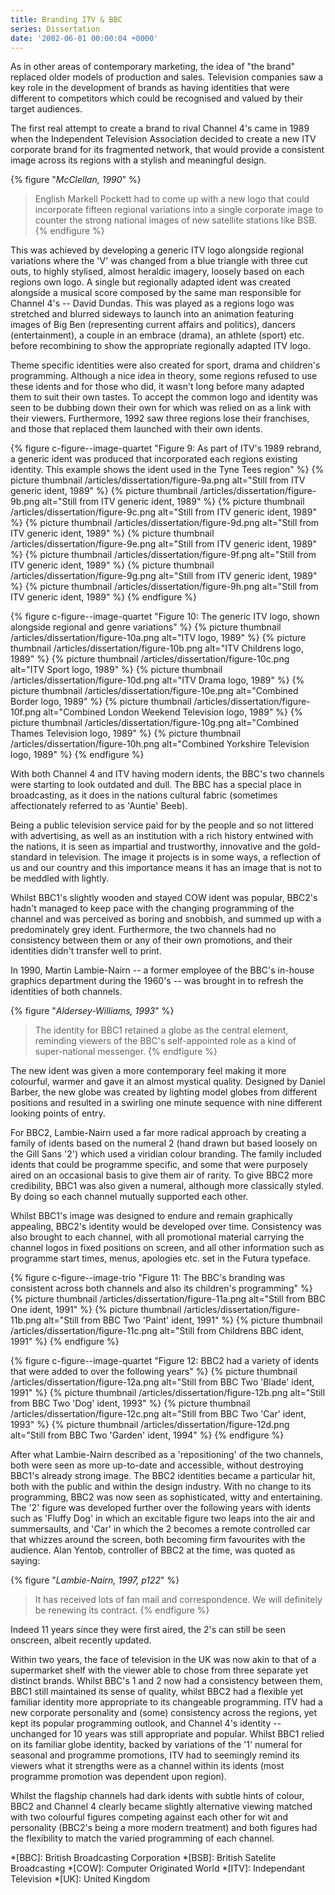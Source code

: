 ```yaml
---
title: Branding ITV & BBC
series: Dissertation
date: '2002-06-01 00:00:04 +0000'
---
```

As in other areas of contemporary marketing, the idea of "the brand" replaced older models of production and sales. Television companies saw a key role in the development of brands as having identities that were different to competitors which could be recognised and valued by their target audiences.

The first real attempt to create a brand to rival Channel 4's came in 1989 when the Independent Television Association decided to create a new ITV corporate brand for its fragmented network, that would provide a consistent image across its regions with a stylish and meaningful design.

{% figure "<cite>McClellan, 1990</cite>" %}
> English Markell Pockett had to come up with a new logo that could incorporate fifteen regional variations into a single corporate image to counter the strong national images of new satellite stations like BSB.
{% endfigure %}

This was achieved by developing a generic ITV logo alongside regional variations where the 'V' was changed from a blue triangle with three cut outs, to highly stylised, almost heraldic imagery, loosely based on each regions own logo. A single but regionally adapted ident was created alongside a musical score composed by the same man responsible for Channel 4's -- David Dundas. This was played as a regions logo was stretched and blurred sideways to launch into an animation featuring images of Big Ben (representing current affairs and politics), dancers (entertainment), a couple in an embrace (drama), an athlete (sport) etc. before recombining to show the appropriate regionally adapted ITV logo.

Theme specific identities were also created for sport, drama and children's programming. Although a nice idea in theory, some regions refused to use these idents and for those who did, it wasn't long before many adapted them to suit their own tastes. To accept the common logo and identity was seen to be dubbing down their own for which was relied on as a link with their viewers. Furthermore, 1992 saw three regions lose their franchises, and those that replaced them launched with their own idents.

{% figure c-figure--image-quartet "Figure 9: As part of ITV's 1989 rebrand, a generic ident was produced that incorporated each regions existing identity. This example shows the ident used in the Tyne Tees region" %}
{% picture thumbnail /articles/dissertation/figure-9a.png alt="Still from ITV generic ident, 1989" %}
{% picture thumbnail /articles/dissertation/figure-9b.png alt="Still from ITV generic ident, 1989" %}
{% picture thumbnail /articles/dissertation/figure-9c.png alt="Still from ITV generic ident, 1989" %}
{% picture thumbnail /articles/dissertation/figure-9d.png alt="Still from ITV generic ident, 1989" %}
{% picture thumbnail /articles/dissertation/figure-9e.png alt="Still from ITV generic ident, 1989" %}
{% picture thumbnail /articles/dissertation/figure-9f.png alt="Still from ITV generic ident, 1989" %}
{% picture thumbnail /articles/dissertation/figure-9g.png alt="Still from ITV generic ident, 1989" %}
{% picture thumbnail /articles/dissertation/figure-9h.png alt="Still from ITV generic ident, 1989" %}
{% endfigure %}

{% figure c-figure--image-quartet "Figure 10: The generic ITV logo, shown alongside regional and genre variations" %}
{% picture thumbnail /articles/dissertation/figure-10a.png alt="ITV logo, 1989" %}
{% picture thumbnail /articles/dissertation/figure-10b.png alt="ITV Childrens logo, 1989" %}
{% picture thumbnail /articles/dissertation/figure-10c.png alt="ITV Sport logo, 1989" %}
{% picture thumbnail /articles/dissertation/figure-10d.png alt="ITV Drama logo, 1989" %}
{% picture thumbnail /articles/dissertation/figure-10e.png alt="Combined Border logo, 1989" %}
{% picture thumbnail /articles/dissertation/figure-10f.png alt="Combined London Weekend Television logo, 1989" %}
{% picture thumbnail /articles/dissertation/figure-10g.png alt="Combined Thames Television logo, 1989" %}
{% picture thumbnail /articles/dissertation/figure-10h.png alt="Combined Yorkshire Television logo, 1989" %}
{% endfigure %}

With both Channel 4 and ITV having modern idents, the BBC's two channels were starting to look outdated and dull. The BBC has a special place in broadcasting, as it does in the nations cultural fabric (sometimes affectionately referred to as 'Auntie' Beeb).

Being a public television service paid for by the people and so not littered with advertising, as well as an institution with a rich history entwined with the nations, it is seen as impartial and trustworthy, innovative and the gold-standard in television. The image it projects is in some ways, a reflection of us and our country and this importance means it has an image that is not to be meddled with lightly.

Whilst BBC1's slightly wooden and stayed COW ident was popular, BBC2's hadn't managed to keep pace with the changing programming of the channel and was perceived as boring and snobbish, and summed up with a predominately grey ident. Furthermore, the two channels had no consistency between them or any of their own promotions, and their identities didn't transfer well to print.

In 1990, Martin Lambie-Nairn -- a former employee of the BBC's in-house graphics department during the 1960's -- was brought in to refresh the identities of both channels.

{% figure "<cite>Aldersey-Williams, 1993</cite>" %}
> The identity for BBC1 retained a globe as the central element, reminding viewers of the BBC's self-appointed role as a kind of super-national messenger.
{% endfigure %}

The new ident was given a more contemporary feel making it more colourful, warmer and gave it an almost mystical quality. Designed by Daniel Barber, the new globe was created by lighting model globes from different positions and resulted in a swirling one minute sequence with nine different looking points of entry.

For BBC2, Lambie-Nairn used a far more radical approach by creating a family of idents based on the numeral 2 (hand drawn but based loosely on the Gill Sans '2') which used a viridian colour branding. The family included idents that could be programme specific, and some that were purposely aired on an occasional basis to give them air of rarity. To give BBC2 more credibility, BBC1 was also given a numeral, although more classically styled. By doing so each channel mutually supported each other.

Whilst BBC1's image was designed to endure and remain graphically appealing, BBC2's identity would be developed over time. Consistency was also brought to each channel, with all promotional material carrying the channel logos in fixed positions on screen, and all other information such as programme start times, menus, apologies etc. set in the Futura typeface.

{% figure c-figure--image-trio "Figure 11: The BBC's branding was consistent across both channels and also its children's programming" %}
{% picture thumbnail /articles/dissertation/figure-11a.png alt="Still from BBC One ident, 1991" %}
{% picture thumbnail /articles/dissertation/figure-11b.png alt="Still from BBC Two 'Paint' ident, 1991" %}
{% picture thumbnail /articles/dissertation/figure-11c.png alt="Still from Childrens BBC ident, 1991" %}
{% endfigure %}

{% figure c-figure--image-quartet "Figure 12: BBC2 had a variety of idents that were added to over the following years" %}
{% picture thumbnail /articles/dissertation/figure-12a.png alt="Still from BBC Two 'Blade' ident, 1991" %}
{% picture thumbnail /articles/dissertation/figure-12b.png alt="Still from BBC Two 'Dog' ident, 1993" %}
{% picture thumbnail /articles/dissertation/figure-12c.png alt="Still from BBC Two 'Car' ident, 1993" %}
{% picture thumbnail /articles/dissertation/figure-12d.png alt="Still from BBC Two 'Garden' ident, 1994" %}
{% endfigure %}

After what Lambie-Nairn described as a 'repositioning' of the two channels, both were seen as more up-to-date and accessible, without destroying BBC1's already strong image. The BBC2 identities became a particular hit, both with the public and within the design industry. With no change to its programming, BBC2 was now seen as sophisticated, witty and entertaining. The '2' figure was developed further over the following years with idents such as 'Fluffy Dog' in which an excitable figure two leaps into the air and summersaults, and 'Car' in which the 2 becomes a remote controlled car that whizzes around the screen, both becoming firm favourites with the audience. Alan Yentob, controller of BBC2 at the time, was quoted as saying:

{% figure "<cite>Lambie-Nairn, 1997, p122</cite>" %}
> It has received lots of fan mail and correspondence. We will definitely be renewing its contract.
{% endfigure %}

Indeed 11 years since they were first aired, the 2's can still be seen onscreen, albeit recently updated.

Within two years, the face of television in the UK was now akin to that of a supermarket shelf with the viewer able to chose from three separate yet distinct brands. Whilst BBC's 1 and 2 now had a consistency between them, BBC1 still maintained its sense of quality, whilst BBC2 had a flexible yet familiar identity more appropriate to its changeable programming. ITV had a new corporate personality and (some) consistency across the regions, yet kept its popular programming outlook, and Channel 4's identity -- unchanged for 10 years was still appropriate and popular. Whilst BBC1 relied on its familiar globe identity, backed by variations of the '1' numeral for seasonal and programme promotions, ITV had to seemingly remind its viewers what it strengths were as a channel within its idents (most programme promotion was dependent upon region).

Whilst the flagship channels had dark idents with subtle hints of colour, BBC2 and Channel 4 clearly became slightly alternative viewing matched with two colourful figures competing against each other for wit and personality (BBC2's being a more modern treatment) and both figures had the flexibility to match the varied programming of each channel.

*[BBC]: British Broadcasting Corporation
*[BSB]: British Satelite Broadcasting
*[COW]: Computer Originated World
*[ITV]: Independant Television
*[UK]: United Kingdom

